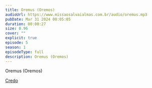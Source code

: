 ```yaml
---
title: Oremus (Oremos)
audioUrl: https://www.missaosalvaialmas.com.br/audio/oremus.mp3
pubDate: Mar 31 2024 00:05:05
duration: 00:00:27
size: 0.96
cover: ""
explicit: true
episode: 5
season: 1
episodeType: full
description: Oremus (Oremos)
---
```

Oremus (Oremos)


<div class="text-center mt-16">
  <a class="btn btn-accent mt-9" href="/episode/10post">Credo</a>
</div>